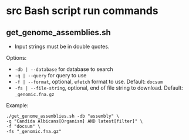 # src Bash script run commands

## get_genome_assemblies.sh

* Input strings must be in double quotes.

Options:
  * `-db | --database` for database to search
  * `-q | --query` for query to use
  * `-f | --format`, optional, `efetch` format to use. Default: `docsum`
  * `-fs | --file-string`, optional, end of file string to download. Default: `_genomic.fna.gz`

Example:
```
./get_genome_assemblies.sh -db "assembly" \
-q "Candida Albicans[Organism] AND latest[filter]" \
-f "docsum" \
-fs "_genomic.fna.gz"
```
